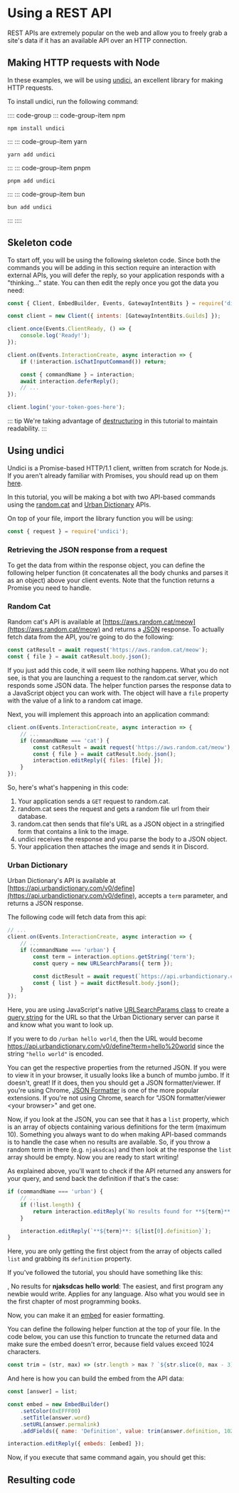 # Using a REST API

REST APIs are extremely popular on the web and allow you to freely grab a site's data if it has an available API over an HTTP connection.

## Making HTTP requests with Node

In these examples, we will be using [undici](https://www.npmjs.com/package/undici), an excellent library for making HTTP requests.

To install undici, run the following command:

:::: code-group
::: code-group-item npm

```sh:no-line-numbers
npm install undici
```

:::
::: code-group-item yarn

```sh:no-line-numbers
yarn add undici
```

:::
::: code-group-item pnpm

```sh:no-line-numbers
pnpm add undici
```

:::
::: code-group-item bun

```sh:no-line-numbers
bun add undici
```

:::
::::

## Skeleton code

To start off, you will be using the following skeleton code. Since both the commands you will be adding in this section require an interaction with external APIs, you will defer the reply, so your application responds with a "thinking..." state. You can then edit the reply once you got the data you need:

<!-- eslint-disable require-await -->

```js
const { Client, EmbedBuilder, Events, GatewayIntentBits } = require('discord.js');

const client = new Client({ intents: [GatewayIntentBits.Guilds] });

client.once(Events.ClientReady, () => {
	console.log('Ready!');
});

client.on(Events.InteractionCreate, async interaction => {
	if (!interaction.isChatInputCommand()) return;

	const { commandName } = interaction;
	await interaction.deferReply();
	// ...
});

client.login('your-token-goes-here');
```

::: tip
We're taking advantage of [destructuring](/additional-info/es6-syntax.md#destructuring) in this tutorial to maintain readability.
:::

## Using undici

Undici is a Promise-based HTTP/1.1 client, written from scratch for Node.js. If you aren't already familiar with Promises, you should read up on them [here](/additional-info/async-await.md).

In this tutorial, you will be making a bot with two API-based commands using the [random.cat](https://aws.random.cat) and [Urban Dictionary](https://www.urbandictionary.com) APIs.

On top of your file, import the library function you will be using:

```js
const { request } = require('undici');
```

### Retrieving the JSON response from a request

To get the data from within the response object, you can define the following helper function (it concatenates all the body chunks and parses it as an object) above your client events. Note that the function returns a Promise you need to handle.

### Random Cat

Random cat's API is available at [https://aws.random.cat/meow](https://aws.random.cat/meow) and returns a [JSON](https://developer.mozilla.org/en-US/docs/Web/JavaScript/Reference/Global_Objects/JSON) response. To actually fetch data from the API, you're going to do the following:

```js
const catResult = await request('https://aws.random.cat/meow');
const { file } = await catResult.body.json();
```

If you just add this code, it will seem like nothing happens. What you do not see, is that you are launching a request to the random.cat server, which responds some JSON data. The helper function parses the response data to a JavaScript object you can work with. The object will have a `file` property with the value of a link to a random cat image.

Next, you will implement this approach into an application command:

```js {3-7}
client.on(Events.InteractionCreate, async interaction => {
	// ...
	if (commandName === 'cat') {
		const catResult = await request('https://aws.random.cat/meow');
		const { file } = await catResult.body.json();
		interaction.editReply({ files: [file] });
	}
});
```

So, here's what's happening in this code:

1. Your application sends a `GET` request to random.cat.
2. random.cat sees the request and gets a random file url from their database.
3. random.cat then sends that file's URL as a JSON object in a stringified form that contains a link to the image.
4. undici receives the response and you parse the body to a JSON object.
5. Your application then attaches the image and sends it in Discord.

### Urban Dictionary

Urban Dictionary's API is available at [https://api.urbandictionary.com/v0/define](https://api.urbandictionary.com/v0/define), accepts a `term` parameter, and returns a JSON response.

The following code will fetch data from this api:

```js {1,5-11}
// ...
client.on(Events.InteractionCreate, async interaction => {
	// ...
	if (commandName === 'urban') {
		const term = interaction.options.getString('term');
		const query = new URLSearchParams({ term });

		const dictResult = await request(`https://api.urbandictionary.com/v0/define?${query}`);
		const { list } = await dictResult.body.json();
	}
});
```

Here, you are using JavaScript's native [URLSearchParams class](https://developer.mozilla.org/en-US/docs/Web/API/URLSearchParams) to create a [query string](https://en.wikipedia.org/wiki/Query_string) for the URL so that the Urban Dictionary server can parse it and know what you want to look up.

If you were to do `/urban hello world`, then the URL would become https://api.urbandictionary.com/v0/define?term=hello%20world since the string `"hello world"` is encoded.

You can get the respective properties from the returned JSON. If you were to view it in your browser, it usually looks like a bunch of mumbo jumbo. If it doesn't, great! If it does, then you should get a JSON formatter/viewer. If you're using Chrome, [JSON Formatter](https://chrome.google.com/webstore/detail/json-formatter/bcjindcccaagfpapjjmafapmmgkkhgoa) is one of the more popular extensions. If you're not using Chrome, search for "JSON formatter/viewer &lt;your browser&gt;" and get one.

Now, if you look at the JSON, you can see that it has a `list` property, which is an array of objects containing various definitions for the term (maximum 10). Something you always want to do when making API-based commands is to handle the case when no results are available. So, if you throw a random term in there (e.g. `njaksdcas`) and then look at the response the `list` array should be empty. Now you are ready to start writing!

As explained above, you'll want to check if the API returned any answers for your query, and send back the definition if that's the case:

```js {3-5,7}
if (commandName === 'urban') {
	// ...
	if (!list.length) {
		return interaction.editReply(`No results found for **${term}**.`);
	}

	interaction.editReply(`**${term}**: ${list[0].definition}`);
}
```

Here, you are only getting the first object from the array of objects called `list` and grabbing its `definition` property.

If you've followed the tutorial, you should have something like this:

<DiscordMessages>
	<DiscordMessage profile="bot">
		<template #interactions>
			<DiscordInteraction
				profile="user"
				:command="true"
			>urban</DiscordInteraction>
		</template>
		<DiscordMention :highlight="true" profile="user" />, No results for <strong>njaksdcas</strong>
	</DiscordMessage>
	<DiscordMessage profile="bot">
		<template #interactions>
			<DiscordInteraction
				profile="user"
				:command="true"
			>urban</DiscordInteraction>
		</template>
		<strong>hello world</strong>: The easiest, and first program any newbie would write. Applies for any language. Also what you would see in the first chapter of most programming books.
	</DiscordMessage>
</DiscordMessages>

Now, you can make it an [embed](/popular-topics/embeds.md) for easier formatting.

You can define the following helper function at the top of your file. In the code below, you can use this function to truncate the returned data and make sure the embed doesn't error, because field values exceed 1024 characters.

```js
const trim = (str, max) => (str.length > max ? `${str.slice(0, max - 3)}...` : str);
```

And here is how you can build the embed from the API data:

```js
const [answer] = list;

const embed = new EmbedBuilder()
	.setColor(0xEFFF00)
	.setTitle(answer.word)
	.setURL(answer.permalink)
	.addFields({ name: 'Definition', value: trim(answer.definition, 1024) }, { name: 'Example', value: trim(answer.example, 1024) }, { name: 'Rating', value: `${answer.thumbs_up} thumbs up. ${answer.thumbs_down} thumbs down.` });

interaction.editReply({ embeds: [embed] });
```

Now, if you execute that same command again, you should get this:

<DiscordMessages>
	<DiscordMessage profile="bot">
		<template #interactions>
			<DiscordInteraction
				profile="user"
				:command="true"
			>urban</DiscordInteraction>
		</template>
		<template #embeds>
			<DiscordEmbed border-color="#EFFF00" embed-title="hello world" url="https://www.urbandictionary.com/define.php?term=hello%20world">
				<template #fields>
					<DiscordEmbedFields>
						<DiscordEmbedField field-title="Definition">
							The easiest, and first program any newbie would write. Applies for any language. Also what you would see in the first chapter of most programming books. 
						</DiscordEmbedField>
						<DiscordEmbedField field-title="Example">
							programming noob: Hey I just attended my first programming lesson earlier! <br>
							.NET Veteran: Oh? What can you do? <br>
							programming noob: I could make a dialog box pop up which says "Hello World!" !!! <br>
							.NET Veteran: lmao.. hey guys! look.. check out this "hello world" programmer <br><br>
							Console.WriteLine("Hello World")
						</DiscordEmbedField>
						<DiscordEmbedField field-title="Rating">
							122 thumbs up. <br>
							42 thumbs down.
						</DiscordEmbedField>
					</DiscordEmbedFields>
				</template>
			</DiscordEmbed>
		</template>
	</DiscordMessage>
</DiscordMessages>

## Resulting code

<ResultingCode />
